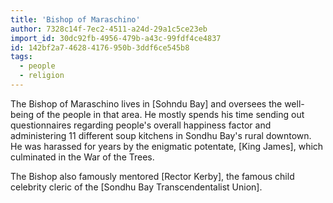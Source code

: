 ```yaml
---
title: 'Bishop of Maraschino'
author: 7328c14f-7ec2-4511-a24d-29a1c5ce23eb
import_id: 30dc92fb-4956-479b-a43c-99fdf4ce4837
id: 142bf2a7-4628-4176-950b-3ddf6ce545b8
tags:
  - people
  - religion
---
```

The Bishop of Maraschino lives in [Sohndu Bay] and oversees the well-being of the people in that area. He mostly spends his time sending out questionnaires regarding people's overall happiness factor and administering 11 different soup kitchens in Sondhu Bay's rural downtown. He was harassed for years by the enigmatic potentate, [King James], which culminated in the War of the Trees.

The Bishop also famously mentored [Rector Kerby], the famous child celebrity cleric of the [Sondhu Bay Transcendentalist Union].